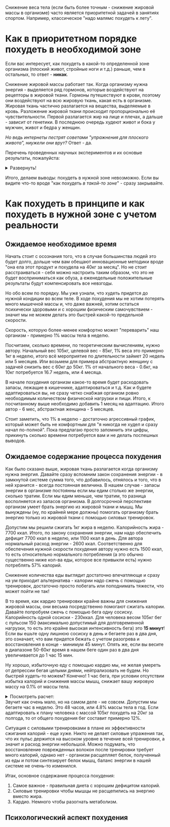Снижение веса тела (если быть более точным - снижение жировой массы в организме) часто является приоритетной задачей в занятиях спортом. Например, классическое "надо малямс похудеть к лету".

# Как в приоритетном порядке похудеть в необходимой зоне

Если вас интересует, как похудеть в какой-то определенной зоне организма (плоский живот, стройные ноги и т.д.) раньше, чем в остальных, то ответ - **никак**.

Снижение жировой массы работает так. Когда организму нужна энергия - выделяется ряд гормонов, которые воздействуют на рецепторы в жировой ткани. Гормоны путешествуют в крови, поэтому они воздействуют на всю жировую ткань, какая есть в организме. Жировая ткань частично разлагается на вещества, выделяемые в кровь. Разложение жировой ткани происходит пропорционально её чувствительности. Первой разлагается жир на лице и плечах, а дальше - зависит от генетики. В последнюю очередь худеют живот и бока у мужчин, живот и бедра у женщин.

*Но ведь интернеты пестрят советами "упражнения для плоского живота", ниужели они врут?* Ответ - да.

Перечень проведенных научных экспериментов и их основые результаты, пожалуйста:
<details>
  <summary>Развернуть!</summary>
  Статей об этом, на самом деле масса, но ниже приведены только те, которые проведены качественно с точки зрения науки - с контрольной группой и правильной методологией. На Русском таких исследований на текущий момент не найдено.
  [В этой статье](https://pubmed.ncbi.nlm.nih.gov/21804427/) одна группа активно качала пресс, другая - нет. У тех, кто качал пресс - пресс стал выносливей, но жир на животе меньше не стал.
  [В этой статье](https://pubmed.ncbi.nlm.nih.gov/23222084/) люди мытались тренировать одну ногу из двух и обнаружили, что вне зависимости от места тренировки жир расщеплялся одинаково.
  Да и обратимся с жизненному опыту. Теннисисты машут руками дни напролет и мы не замечаем у них более рельефных рук по сравнению с другими частями тела. Мы часто видим людей, в оздоровительных целях бегающих и ходящих в длительные путешествия. У них ноги никогда не более худые, чем остальное тело.
</details>

Итого, делаем выводы: похудеть в нужной зоне невозможно. Если вы видите что-то вроде "как похудеть *в такой-то зоне*" - сразу закрывайте.

# Как похудеть в принципе и как похудеть в нужной зоне с учетом реальности

## Ожидаемое необходимое время

Начать стоит с осознания того, что в случае большинства людей это будет долго, дольше чем вам обещают инновационные методики вроде "она ела этот продукт и похудела на 40кг за месяц". Но не стоит расстраиваться - себя можно настроить таким образом, что это не будет восприниматься как обуза, а еженедельные положительные результаты будут компенсировать все невзгоды. 

Но обо всем по порядку. Мы уже узнали, что худеть придется до нужной кондиции во всем теле. В ходе похудения мы не хотим потерять много мышечной массы и, что даже важней, хотим остаться психически здоровыми и с хорошим физическим самочувствием - значит мы не можем делать это быстрей какой-то предельной скорости. 

Скорость, которую более-менее комфортно может "переварить" наш организм - примерно 1% массы тела в неделю. 

Посчитаем, сколько времени, по теоретическим вычислениям, нужно автору. Начальный вес 105кг, целевой вес - 85кг, 1% веса это примерно 1кг в неделю, итого всё мероприятие по длительности займет 20 недель или 5 месяцев. Или возьмем для примера абстрактную женщину с задачей снизить вес с 60кг до 50кг. 1% от начального веса - 0.6кг, на 10кг потребуется 16.7 недель, или 4 месяца.

В начале похудения организм какое-то время будет расходовать запасы, лежащие в кишечнике, адаптироваться и т.д. Как и будете адаптироваться вы, не сразу четко снабжая организм ровно необходимым количеством физической нагрузки и пищи. Итого, к посчитанному выше необходимо добавить 1 месяц на адаптацию. Итого автор - 6 мес, абстрактная женщина - 5 месяцев.

Стоит заметить, что 1% в неделю - достаточно агрессивный график, который может быть не комфортным для "я никогда не худел и сразу начал по-полной". Пока предлагаю просто запомнить эти цифры, прикинуть сколько времени потребуется вам и не делать поспешных выводов.

## Ожидаемое содержание процесса похудения

Как было сказано выше, жировая ткань разлагается когда организму нужна энергия. Давайте сразу вспомним закон сохранения энергии - в замкнутой системе сумма того, что добавилось, отнялось и того, что в ней хранится - всегда постоянная величина. В нашем случае - запасы энергии в организме постоянны если мы едим столько же энергии, сколько тратим. Если мы едим меньше, чем тратим, то разница восполняется из запасов организма. В долгосрочной перспективе организм умеет брать энергию из жировой ткани и мышц. Мы вынуждены (ну, по крайней мере должны) помогать организму брать энергию только из жировой ткани с помощью силовых тренировок.

Допустим мы решили сжигать 1кг жира в неделю. Калорийность жира - 7700 ккал. Итого, по закону сохранения энергии, нам надо обеспечить дефицит 7700 ккал в неделю, или 1100 ккал в день. Для автора нормальный расход энергии - 2600 ккал. Соответственно для обеспечения нужной скорости похудения автору нужно есть 1500 ккал, то есть относительно нормального потребления (а это обычно существенно ниже кол-ва еды, которое все привыкли есть) нужно потреблять 57% калорий.

Снижение количества еды выглядит достаточно впечатляюще и сразу на ум приходит альтернатива - калории надо сжечь с помощью тренировок, достаточно просто побегать или поподнимать тяжести, что может пойти не так! 

В то время, как кардио тренировки крайне важны для снижения жировой массы, они весьма посредственно помогают сжигать калории. Давайте попробуем сжечь с помощью бега одну сосиску. Калорийность одной сосиски - 230ккал. Для человека весом 105кг бег с пульсом 150 (максимально допустимый для долговременной нагрузки, то есть это крайне высокая интенсивность бега) это **15 минут**! Если вы ешьте одну лишнюю сосиску в день и бегаете раз в два дня, это означает, что вам придется бежать с учетом разогрева и восстановления в конце - минимум 45 минут. Опять же, если вы весите в диапазоне 50-60кг время в нашем беге один раз в два дня увеличивается до 1 час 15 мин.

Ну хорошо, избыточную еду с помощью кардио мы, не желая умереть от депрессии бегая целыми днями, нейтрализовать не будем. Но быстрей худеть-то можем? Конечно!
1 час бега, при условии отсутствии избытка калорий и снижения массы мышц, снижает вашу жировую массу на 0.1% от массы тела.
<details>
  <summary>Посмотреть расчет:</summary>
  Расход калорий взят из [онлайн-калькулятора](http://frs24.ru/st/kalkulator-rashoda-kalorij-pri-bege/)
  1 час бега автора m=105кг с более реальным пульсом 130 соответствует 864 ккал, или 110гр жира, что составляет 0.105% веса
  1 час бега абстрактной женщин m=55кг с пульсом 130 соответствует 453 ккал, или 59гр жира, что составляет 0.106% веса
</details>
Звучит как очень мало, но на самом деле - не совсем. Допустим мы бегаете час в неделю. Это 48 часов, или 4.8% массы тела в год. Если адаптировать к плану человека с массой 105кг похудеть на 20кг за полгода, то от общего похудения бег составит примерно 12%.

Ситуация с силовыми тренировками в плане их эффективности сжигания калорий - еще хуже. Никто не делает силовые упражения так, что их пульс держится на высоком уровне в течение всей тренировки, а значит и расход энергии небольшой. Можно подумать, что восстановление поврежденных волокон после тренировки требует много калорий, однако нет - организм расщепляет белок, полученный из еды и потом синтезирует белок мышц, баланс энергии в нашей системе не очень-то изменился.

Итак, основное содержание процесса похудения:
1. Самое важное - правильная диета с хорошим дефицитом калорий.
2. Силовые тренировки чтобы мышцы не расщепились на энергию вместо жира.
3. Кардио. Немного чтобы разогнать метаболизм.

## Психологический аспект похудения
